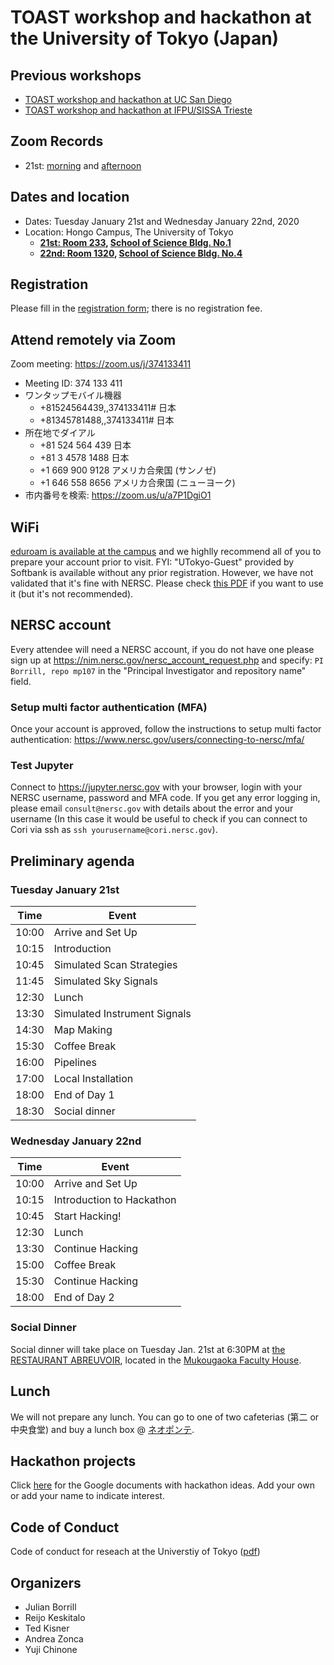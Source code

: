 # TOAST workshop and hackathon at the University of Tokyo (Japan)

## Previous workshops

* [TOAST workshop and hackathon at UC San Diego](https://github.com/hpc4cmb/toast-workshop-ucsd-2019)
* [TOAST workshop and hackathon at IFPU/SISSA Trieste](https://github.com/hpc4cmb/toast-workshop-trieste-2019)

## Zoom Records

* 21st: [morning](https://zoom.us/rec/share/1e94D5Cp3U9LRavt13zmV7d6IrzHT6a8g3RP__JfyB2EF5HBWSQ2llPAY9umMOzk?startTime=1579570178000) and [afternoon](https://zoom.us/rec/share/1e94D5Cp3U9LRavt13zmV7d6IrzHT6a8g3RP__JfyB2EF5HBWSQ2llPAY9umMOzk?startTime=1579578371000)

## Dates and location

* Dates: Tuesday January 21st and Wednesday January 22nd, 2020
* Location: Hongo Campus, The University of Tokyo
   * __[21st: Room 233](https://lh3.googleusercontent.com/irSCnxfLqW2bA90F_gkEFgBIalwTsKiS3VskQBPek8CL_s3RDJGPfeYP1A0wKr4jKfrbBQI5ZbEz7qMt1089apN5gMNVvtNXqBK7ZzV78IXH6x3WvsfKgpvVaQSNnDYNZajwiQ5L4XeUbMIMCvWgA05lT9ie_qXRbL1sbAEbIdMIkP_Gm5e4eb0K-GJtOYzgRdXyGgHNWWhqPk-SXqSTJN0IZ2077b33yZ2VaRZgBLuJwQIaofOMNyE3bxEDA1wJ2KJ9D7ha8_Fwe_RhuoJCVU3Iod7NkbdwC8dQu5aospFiEnKE1cTBJc3ytA-blaZXuzU2bgzu4Sj0qsY_bYtSZmqkfZMwmOEXYoa30yl_QFPD746GuXBO9V0RDAN_dZzMOGAlKTUNyXRWWiUFTkDKPdgfECOYdNFFcQVdqx3jfpMuctdUUqO6UnZkUYGe5OwLXigGOAQ8uqXutlz8N3Z4FPv_IhJx6ajl9TLoC7W1mdqu_Flm2ewVfOMMVxBnM1-fMquvN1qQI_Vt6oSfKZEWh_POgWGSgzb3_o8ucKXOBg7W-OYKGUQGGi8zRzJit6hL5MH2tg9d1EkBeJTrzv_xqUKarUFYE6HQLvNA1TCASTaB358GiyR5IiSiODt5Qi-Ej9WfTJ8qQxkS0T0vgDDUxWC4Bv3ziMHNDYCzxobFirpqZk6cARE5lr5_UOPuRLLAIN3Cpg=s16383-w640-tmp.jpg), [School of Science Bldg. No.1](https://goo.gl/maps/BVQcDgPY9TtPmskL7)__
   * __[22nd: Room 1320](https://lh3.googleusercontent.com/yNZbZFFFBFodI8CKtpgYtC7TGHEOQXcziPyLTW92EzNnlrCyENkcyDyuNGbh8EAivHLKZs4CwicO1XNvYI-xcHtl3PWBOAy3tsqj4eqrQppGMIWOnWil0AAWQLszXIi-Xbd-9GiDST1qiWTa_BJIJy-_NVAnetKxWaWj3uao_kjDoBeT5btFQn1At2Rb8cbny0c81mGyyS07sCz7DFcuY06sD2dXjwdg5EkqLL8Yph7M7MuaAQxSR8lVbI_CcLIenkf1u_sjHJ9vm8j7A05TnNZSvo13VC1KmVKjV8-gIuB0UsQGnK0PCaNvEoSBc2e-E84yW9lVRmmBq5M588TZEKD9-8gTlrNkbCyMxZ-zfkGnM8nmPnL45tQLzcp_esfywsxSwS1pfuoP0SLf5pundj3_LEgrf4B2vj9rFxpBTs5Ks537dRVywTXS2SoQWiHQYuqXgKm18hVVKqqSMcHY7JsDAhISygOYDL9bifnd0DJ_iP9FkMdNOlELB4slslx1DMUCbDytWtXLUx1fwXXYF5ajM-z7KRKu25K53E4KIlKHz5UYIn8oRimo1C8H9EW95_iwYsZX5T2FUz_PxhA7fTG54FxE-6Lg7g658thSN7DN_br8KkyeodhTdDjjXYYOz3-tDzHR9QmgyTmc47XuIb_LhHVoNtBqk-6Y02Ahgiyr6VPd5uhIUJhZzBEMgF1di3IB1Q=s16383-w640-tmp.jpg), [School of Science Bldg. No.4](https://goo.gl/maps/siTA2eRhGSGVHbBb9)__

## Registration

Please fill in the [registration form](https://forms.gle/79KY3Ndm433VVAzy8); there is no registration fee.

## Attend remotely via Zoom

Zoom meeting: https://zoom.us/j/374133411

* Meeting ID: 374 133 411
* ワンタップモバイル機器
   * +81524564439,,374133411# 日本
   * +81345781488,,374133411# 日本
* 所在地でダイアル
   * +81 524 564 439 日本
   * +81 3 4578 1488 日本
   * +1 669 900 9128 アメリカ合衆国 (サンノゼ)
   * +1 646 558 8656 アメリカ合衆国 (ニューヨーク)
* 市内番号を検索: https://zoom.us/u/a7P1DgiO1

## WiFi

[eduroam is available at the campus](https://www.u-tokyo.ac.jp/adm/dics/ja/wlan.html) and we highlly recommend all of you to prepare your account prior to visit. FYI: "UTokyo-Guest" provided by Softbank is available without any prior registration. However, we have not validated that it's fine with NERSC. Please check [this PDF](https://www.u-tokyo.ac.jp/content/400073350.pdf) if you want to use it (but it's not recommended).


## NERSC account

Every attendee will need a NERSC account, if you do not have one please sign up at <https://nim.nersc.gov/nersc_account_request.php>
and specify: `PI Borrill, repo mp107` in the "Principal Investigator and repository name" field.

### Setup multi factor authentication (MFA)

Once your account is approved, follow the instructions to setup multi factor authentication: <https://www.nersc.gov/users/connecting-to-nersc/mfa/>

### Test Jupyter

Connect to <https://jupyter.nersc.gov> with your browser, login with your NERSC username, password and MFA code.
If you get any error logging in, please email `consult@nersc.gov` with details about the error and your username (In this case it would be useful to check if you can connect to Cori via ssh as `ssh yourusername@cori.nersc.gov`).

## Preliminary agenda

### Tuesday January 21st

Time | Event
-----|--------
10:00 | Arrive and Set Up
10:15 | Introduction
10:45 | Simulated Scan Strategies
11:45 | Simulated Sky Signals
12:30 | Lunch
13:30 | Simulated Instrument Signals
14:30 | Map Making
15:30 | Coffee Break
16:00 | Pipelines
17:00 | Local Installation
18:00 | End of Day 1
18:30 | Social dinner

### Wednesday January 22nd

Time | Event
-----|--------
10:00 | Arrive and Set Up
10:15 | Introduction to Hackathon
10:45 | Start Hacking!
12:30 | Lunch
13:30 | Continue Hacking
15:00 | Coffee Break
15:30 | Continue Hacking
18:00 | End of Day 2

### Social Dinner

Social dinner will take place on Tuesday Jan. 21st at 6:30PM at [the RESTAURANT ABREUVOIR](http://www.mukougaoka-facultyhouse.jp/restaurant.html), located in the [Mukougaoka Faculty House](https://goo.gl/maps/kV3HFSjcRa7F71c87).


## Lunch

We will not prepare any lunch. You can go to one of two cafeterias (第二 or 中央食堂) and buy a lunch box @ [ネオポンテ](https://www.w-tokyodo.com/neoponte/neoponte_tokyo/).

## Hackathon projects

Click [here](https://docs.google.com/document/d/1RDagAliguIcOjZ_cYsQuKVSmlVDpdRp5GjS_MNl26IE/edit?usp=sharing) for the Google documents with hackathon ideas. Add your own or add your name to indicate interest.


## Code of Conduct

Code of conduct for reseach at the Universtiy of Tokyo ([pdf](https://www.u-tokyo.ac.jp/content/400030733.pdf))

## Organizers

* Julian Borrill
* Reijo Keskitalo
* Ted Kisner
* Andrea Zonca
* Yuji Chinone
